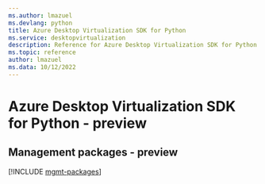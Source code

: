 ```yaml
---
ms.author: lmazuel
ms.devlang: python
title: Azure Desktop Virtualization SDK for Python
ms.service: desktopvirtualization
description: Reference for Azure Desktop Virtualization SDK for Python
ms.topic: reference
author: lmazuel
ms.data: 10/12/2022
---
```

# Azure Desktop Virtualization SDK for Python - preview

## Management packages - preview
[!INCLUDE [mgmt-packages](desktop-virtualization-mgmt-index.md)]